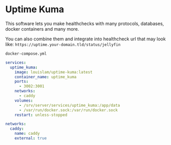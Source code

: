 # Uptime Kuma
This software lets you make healthchecks with many protocols, databases, docker containers and many more. 

You can also combine them and integrate into healthcheck url that may look like: ``https://uptime.your-domain.tld/status/jellyfin``

``docker-compose.yml``
```yaml
services:
  uptime_kuma:
    image: louislam/uptime-kuma:latest
    container_name: uptime_kuma
    ports:
      - 3002:3001
    networks:
      - caddy
    volumes:
      - /srv/server/services/uptime_kuma:/app/data
      - /var/run/docker.sock:/var/run/docker.sock
    restart: unless-stopped

networks:
  caddy:
    name: caddy
    external: true
```
